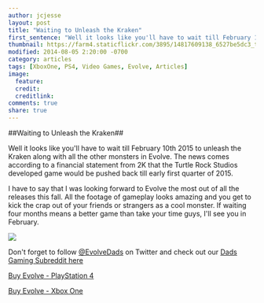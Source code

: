 ```yaml
---
author: jcjesse
layout: post
title: "Waiting to Unleash the Kraken"
first_sentence: "Well it looks like you'll have to wait till February 10th 2015 to unleash the Kraken along with all the other monsters in Evolve."
thumbnail: https://farm4.staticflickr.com/3895/14817609138_6527be5dc3_t.jpg
modified: 2014-08-05 2:20:00 -0700
category: articles
tags: [XboxOne, PS4, Video Games, Evolve, Articles]
image:
  feature: 
  credit: 
  creditlink: 
comments: true
share: true
---
```


##Waiting to Unleash the Kraken##

Well it looks like you'll have to wait till February 10th 2015 to unleash the Kraken along with all the other monsters in Evolve. The news comes according to a financial statement from 2K that the Turtle Rock Studios developed game would be pushed back till early first quarter of 2015.

I have to say that I was looking forward to Evolve the most out of all the releases this fall. All the footage of gameplay looks amazing and you get to kick the crap out of your friends or strangers as a cool monster. If waiting four months means a better game than take your time guys, I'll see you in February.

![](http://i.imgur.com/g1l0qk2.jpg)

Don't forget to follow [@EvolveDads](https://twitter.com/EvolveDads/) on Twitter and check out our [Dads Gaming Subreddit here](http://www.reddit.com/r/DadsGaming/)


<a href="http://www.amazon.com/gp/product/B00HKCIT0O/ref=as_li_tl?ie=UTF8&camp=1789&creative=9325&creativeASIN=B00HKCIT0O&linkCode=as2&tag=dadgam-20&linkId=Y7S6SM4HXOYSVB2V">Buy Evolve - PlayStation 4</a><img src="http://ir-na.amazon-adsystem.com/e/ir?t=dadgam-20&l=as2&o=1&a=B00HKCIT0O" width="1" height="1" border="0" alt="" style="border:none !important; margin:0px !important;" />


<a href="http://www.amazon.com/gp/product/B00HKCIT40/ref=as_li_tl?ie=UTF8&camp=1789&creative=9325&creativeASIN=B00HKCIT40&linkCode=as2&tag=dadgam-20&linkId=RUIXDVQQMKOJ7J6V">Buy Evolve - Xbox One</a><img src="http://ir-na.amazon-adsystem.com/e/ir?t=dadgam-20&l=as2&o=1&a=B00HKCIT40" width="1" height="1" border="0" alt="" style="border:none !important; margin:0px !important;" />
